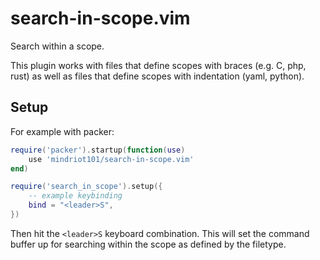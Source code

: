 # search-in-scope.vim

Search within a scope.

This plugin works with files that define scopes with braces (e.g. C, php, rust) as well as files that define scopes with
indentation (yaml, python).

## Setup

For example with packer:

```lua
require('packer').startup(function(use)
    use 'mindriot101/search-in-scope.vim'
end)

require('search_in_scope').setup({
    -- example keybinding
    bind = "<leader>S",
})
```

Then hit the `<leader>S` keyboard combination. This will set the command buffer up for searching within the scope as
defined by the filetype.

